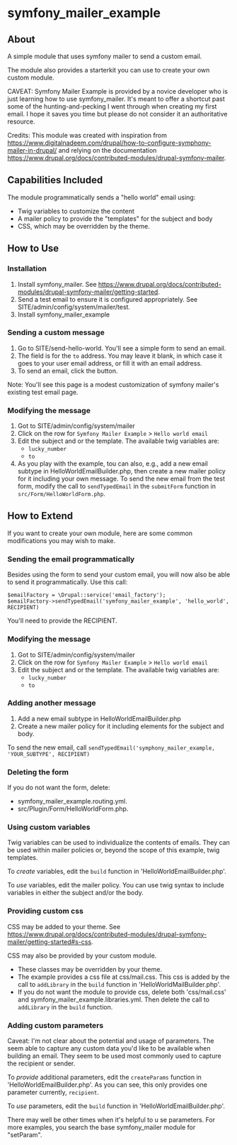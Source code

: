 # symfony_mailer_example

## About

A simple module that uses symfony mailer to send a custom email.

The module also provides a starterkit you can use to create your own custom
module.

CAVEAT: Symfony Mailer Example is provided by a novice developer who is just
learning how to use symfony_mailer. It's meant to offer a shortcut past some of
the hunting-and-pecking I went through when creating my first email. I hope it
saves you time but please do not consider it an authoritative resource.

Credits: This module was created with inspiration from
https://www.digitalnadeem.com/drupal/how-to-configure-symphony-mailer-in-drupal/
and relying on the documentation
https://www.drupal.org/docs/contributed-modules/drupal-symfony-mailer.

## Capabilities Included

The module programmatically sends a "hello world" email using:

- Twig variables to customize the content
- A mailer policy to provide the "templates" for the subject and body
- CSS, which may be overridden by the theme.

## How to Use

### Installation

1. Install symfony_mailer. See
   https://www.drupal.org/docs/contributed-modules/drupal-symfony-mailer/getting-started.
2. Send a test email to ensure it is configured appropriately. See
   SITE/admin/config/system/mailer/test.
3. Install symfony_mailer_example

### Sending a custom message

1. Go to SITE/send-hello-world. You'll see a simple form to send an email.
2. The field is for the `to` address. You may leave it blank, in which case it
   goes to your user email address, or fill it with an email address.
3. To send an email, click the button.

Note: You'll see this page is a modest customization of symfony mailer's
existing test email page.

### Modifying the message

1. Got to SITE/admin/config/system/mailer
2. Click on the row for `Symfony Mailer Example` > `Hello world email`
3. Edit the subject and or the template. The available twig variables are:
   - `lucky_number`
   - `to`
4. As you play with the example, tou can also, e.g., add a new email subtype in
   HelloWorldEmailBuilder.php, then create a new mailer policy for it including
   your own message. To send the new email from the test form, modify the call
   to `sendTypedEmail` in the `submitForm` function in
   `src/Form/HelloWorldForm.php`.

## How to Extend

If you want to create your own module, here are some common modifications you
may wish to make.

### Sending the email programmatically

Besides using the form to send your custom email, you will now also be able to
send it programmatically. Use this call:

```
$emailFactory = \Drupal::service('email_factory');
$emailFactory->sendTypedEmail('symfony_mailer_example', 'hello_world', RECIPIENT)
```

You'll need to provide the RECIPIENT.

### Modifying the message

1. Got to SITE/admin/config/system/mailer
2. Click on the row for `Symfony Mailer Example` > `Hello world email`
3. Edit the subject and or the template. The available twig variables are:
   - `lucky_number`
   - `to`

### Adding another message

1. Add a new email subtype in HelloWorldEmailBuilder.php
2. Create a new mailer policy for it including elements for the subject and
   body.

To send the new email, call
`sendTypedEmail('symphony_mailer_example, 'YOUR_SUBTYPE', RECIPIENT)`

### Deleting the form

If you do not want the form, delete:

- symfony_mailer_example.routing.yml.
- src/Plugin/Form/HelloWorldForm.php.

### Using custom variables

Twig variables can be used to individualize the contents of emails. They can be
used within mailer policies or, beyond the scope of this example, twig
templates.

To _create_ variables, edit the `build` function in
'HelloWorldEmailBuilder.php'.

To _use_ variables, edit the mailer policy. You can use twig syntax to include
variables in either the subject and/or the body.

### Providing custom css

CSS may be added to your theme. See
https://www.drupal.org/docs/contributed-modules/drupal-symfony-mailer/getting-started#s-css.

CSS may also be provided by your custom module.

- These classes may be overridden by your theme.
- The example provides a css file at css/mail.css. This css is added by the call
  to `addLibrary` in the `build` function in 'HelloWorldMailBuilder.php'.
- If you do not want the module to provide css, delete both 'css/mail.css' and
  symfony_mailer_example.libraries.yml. Then delete the call to `addLibrary` in
  the `build` function.

### Adding custom parameters

Caveat: I'm not clear about the potential and usage of parameters. The seem able
to capture any custom data you'd like to be available when building an email.
They seem to be used most commonly used to capture the recipient or sender.

To _provide_ additional parameters, edit the `createParams` function in
'HelloWorldEmailBuilder.php'. As you can see, this only provides one parameter
currently, `recipient`.

To _use_ parameters, edit the `build` function in 'HelloWorldEmailBuilder.php'.

There may well be other times when it's helpful to u se parameters. For more
examples, you search the base symfony_mailer module for "setParam".
